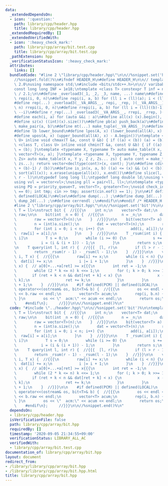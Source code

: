 ```yaml
---
data:
  _extendedDependsOn:
  - icon: ':question:'
    path: library/cpp/header.hpp
    title: library/cpp/header.hpp
  _extendedRequiredBy: []
  _extendedVerifiedWith:
  - icon: ':heavy_check_mark:'
    path: library/cpp/array/bit.test.cpp
    title: library/cpp/array/bit.test.cpp
  _pathExtension: hpp
  _verificationStatusIcon: ':heavy_check_mark:'
  attributes:
    links: []
  bundledCode: "#line 2 \"library/cpp/header.hpp\"\n\n//%snippet.set('header')%\n\
    //%snippet.fold()%\n#ifndef HEADER_H\n#define HEADER_H\n\n// template version\
    \ 2.0\nusing namespace std;\n#include <bits/stdc++.h>\n\n// varibable settings\n\
    const long long INF = 1e18;\ntemplate <class T> constexpr T inf = numeric_limits<T>::max()\
    \ / 2.1;\n\n#define _overload3(_1, _2, _3, name, ...) name\n#define _rep(i, n)\
    \ repi(i, 0, n)\n#define repi(i, a, b) for (ll i = (ll)(a); i < (ll)(b); ++i)\n\
    #define rep(...) _overload3(__VA_ARGS__, repi, _rep, )(__VA_ARGS__)\n#define _rrep(i,\
    \ n) rrepi(i, 0, n)\n#define rrepi(i, a, b) for (ll i = (ll)((b)-1); i >= (ll)(a);\
    \ --i)\n#define r_rep(...) _overload3(__VA_ARGS__, rrepi, _rrep, )(__VA_ARGS__)\n\
    #define each(i, a) for (auto &&i : a)\n#define all(x) (x).begin(), (x).end()\n\
    #define sz(x) ((int)(x).size())\n#define pb(a) push_back(a)\n#define mp(a, b)\
    \ make_pair(a, b)\n#define mt(...) make_tuple(__VA_ARGS__)\n#define ub upper_bound\n\
    #define lb lower_bound\n#define lpos(A, x) (lower_bound(all(A), x) - A.begin())\n\
    #define upos(A, x) (upper_bound(all(A), x) - A.begin())\ntemplate <class T, class\
    \ U> inline void chmax(T &a, const U &b) { if ((a) < (b)) (a) = (b); }\ntemplate\
    \ <class T, class U> inline void chmin(T &a, const U &b) { if ((a) > (b)) (a)\
    \ = (b); }\ntemplate <typename X, typename T> auto make_table(X x, T a) { return\
    \ vector<T>(x, a); }\ntemplate <typename X, typename Y, typename Z, typename...\
    \ Zs> auto make_table(X x, Y y, Z z, Zs... zs) { auto cont = make_table(y, z,\
    \ zs...); return vector<decltype(cont)>(x, cont); }\n\n#define cdiv(a, b) (((a)\
    \ + (b)-1) / (b))\n#define is_in(x, a, b) ((a) <= (x) && (x) < (b))\n#define uni(x)\
    \ sort(all(x)); x.erase(unique(all(x)), x.end())\n#define slice(l, r) substr(l,\
    \ r - l)\n\ntypedef long long ll;\ntypedef long double ld;\nusing vl = vector<ll>;\n\
    using vvl = vector<vl>;\nusing pll = pair<ll, ll>;\n\ntemplate <typename T>\n\
    using PQ = priority_queue<T, vector<T>, greater<T>>;\nvoid check_input() { assert(cin.eof()\
    \ == 0); int tmp; cin >> tmp; assert(cin.eof() == 1); }\n\n#if defined(PCM) ||\
    \ defined(LOCAL)\n#else\n#define dump(...) ;\n#define dump_1d(...) ;\n#define\
    \ dump_2d(...) ;\n#define cerrendl ;\n#endif\n\n#endif /* HEADER_H */\n//%snippet.end()%\n\
    #line 2 \"library/cpp/array/bit.hpp\"\n\n//%snippet.set('bit')%\n\ntemplate <typename\
    \ T = ll>\nstruct bit {  //{{{\n    int n;\n    vector<T> dat;\n    vector<T>\
    \ raw;\n\n    bit(int _n = 0) {  //{{{\n        n = _n;\n        dat = vector<T>(n);\n\
    \        raw = vector<T>(n);\n    }  //}}}\n\n    bit(vector<T> a) {  // {{{\n\
    \        n = (int)a.size();\n        dat = vector<T>(n);\n        raw = vector<T>(n);\n\
    \        for (int i = 0; i < n; i++) {\n            add(i, a[i]);\n          \
    \  raw[i] = a[i];\n        }\n    }  //}}}\n\n    T _rsum(int i) {  //{{{ [0,\
    \ i]\n        T s = 0;\n        while (i >= 0) {\n            s += dat[i];\n \
    \           i = (i & (i + 1)) - 1;\n        }\n        return s;\n    }  //}}}\n\
    \n    T query(int l, int r) {  //{{{  [l, r)\n        if (l > r - 1) return 0;\n\
    \        return _rsum(r - 1) - _rsum(l - 1);\n    }  //}}}\n\n    void add(int\
    \ i, T x) {  //{{{\n        raw[i] += x;\n        while (i < n) {\n          \
    \  dat[i] += x;\n            i |= i + 1;\n        }\n    }  //}}}\n\n    int lower_bound(T\
    \ x) {  // a[0]+...+a[ret] >= x{{{\n        int ret = -1;\n        int k = 1;\n\
    \        while (2 * k <= n) k <<= 1;\n        for (; k > 0; k >>= 1) {\n     \
    \       if (ret + k < n && dat[ret + k] < x) {\n                x -= dat[ret +\
    \ k];\n                ret += k;\n            }\n        }\n        return ret\
    \ + 1;\n    }  //}}}\n\n    #if defined(PCM) || defined(LOCAL)\n    friend ostream&\
    \ operator<<(ostream& os, bit<T>& b) {  //{{{\n        os << endl << \"  raw:\"\
    \ << b.raw << endl;\n        vector<T> acum;\n        rep(i, b.n) { acum.pb(b.sum(i));\
    \ }\n        os << \"  acm:\" << acum << endl;\n        return os;\n    }  //}}}\n\
    \    #endif\n};     //}}}\n\n//%snippet.end()%\n"
  code: "#include \"../header.hpp\"\n\n//%snippet.set('bit')%\n\ntemplate <typename\
    \ T = ll>\nstruct bit {  //{{{\n    int n;\n    vector<T> dat;\n    vector<T>\
    \ raw;\n\n    bit(int _n = 0) {  //{{{\n        n = _n;\n        dat = vector<T>(n);\n\
    \        raw = vector<T>(n);\n    }  //}}}\n\n    bit(vector<T> a) {  // {{{\n\
    \        n = (int)a.size();\n        dat = vector<T>(n);\n        raw = vector<T>(n);\n\
    \        for (int i = 0; i < n; i++) {\n            add(i, a[i]);\n          \
    \  raw[i] = a[i];\n        }\n    }  //}}}\n\n    T _rsum(int i) {  //{{{ [0,\
    \ i]\n        T s = 0;\n        while (i >= 0) {\n            s += dat[i];\n \
    \           i = (i & (i + 1)) - 1;\n        }\n        return s;\n    }  //}}}\n\
    \n    T query(int l, int r) {  //{{{  [l, r)\n        if (l > r - 1) return 0;\n\
    \        return _rsum(r - 1) - _rsum(l - 1);\n    }  //}}}\n\n    void add(int\
    \ i, T x) {  //{{{\n        raw[i] += x;\n        while (i < n) {\n          \
    \  dat[i] += x;\n            i |= i + 1;\n        }\n    }  //}}}\n\n    int lower_bound(T\
    \ x) {  // a[0]+...+a[ret] >= x{{{\n        int ret = -1;\n        int k = 1;\n\
    \        while (2 * k <= n) k <<= 1;\n        for (; k > 0; k >>= 1) {\n     \
    \       if (ret + k < n && dat[ret + k] < x) {\n                x -= dat[ret +\
    \ k];\n                ret += k;\n            }\n        }\n        return ret\
    \ + 1;\n    }  //}}}\n\n    #if defined(PCM) || defined(LOCAL)\n    friend ostream&\
    \ operator<<(ostream& os, bit<T>& b) {  //{{{\n        os << endl << \"  raw:\"\
    \ << b.raw << endl;\n        vector<T> acum;\n        rep(i, b.n) { acum.pb(b.sum(i));\
    \ }\n        os << \"  acm:\" << acum << endl;\n        return os;\n    }  //}}}\n\
    \    #endif\n};     //}}}\n\n//%snippet.end()%\n"
  dependsOn:
  - library/cpp/header.hpp
  isVerificationFile: false
  path: library/cpp/array/bit.hpp
  requiredBy: []
  timestamp: '2020-09-05 21:34:55+09:00'
  verificationStatus: LIBRARY_ALL_AC
  verifiedWith:
  - library/cpp/array/bit.test.cpp
documentation_of: library/cpp/array/bit.hpp
layout: document
redirect_from:
- /library/library/cpp/array/bit.hpp
- /library/library/cpp/array/bit.hpp.html
title: library/cpp/array/bit.hpp
---
```

